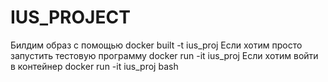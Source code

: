 # IUS_PROJECT
Билдим образ с помощью docker built -t ius_proj
Если хотим просто запустить тестовую программу docker run -it ius_proj
Если хотим войти в контейнер docker run -it ius_proj bash
